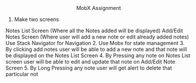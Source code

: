 <Div align="center">MobX Assignment</Div>

1. Make two screens 

Notes List Screen (Where all the Notes added will be displayed)
Add/Edit Notes Screen (Where user will add a new note or edit already added notes)
Use Stack Navigator for Navigation
2. Use Mobx for state management
3. By clicking add notes user will be able to add a new note and that note will be displayed on the Notes List Screen
4. By Pressing any note on Notes List screen user will be able to edit and update that note on Add/Edit Note Screen
5. By Long Pressing any note user will get alert to delete that particular not

